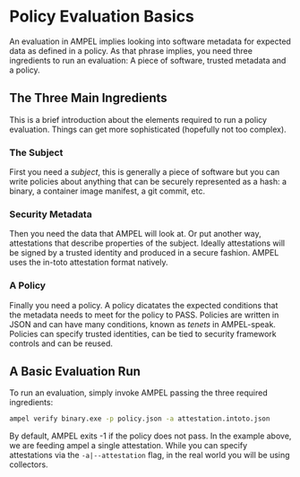 # Policy Evaluation Basics

An evaluation in AMPEL implies looking into software metadata for expected data
as defined in a policy. As that phrase implies, you need three ingredients to
run an evaluation: A piece of software, trusted metadata and a policy.

## The Three Main Ingredients

This is a brief introduction about the elements required to run a policy evaluation.
Things can get more sophisticated (hopefully not too complex).

### The Subject

First you need a _subject_, this is generally a piece of software but you can
write policies about anything that can be securely represented as a hash: a binary,
a container image manifest, a git commit, etc.

### Security Metadata

Then you need the data that AMPEL will look at. Or put another way, attestations
that describe properties of the subject. Ideally attestations will be signed by
a trusted identity and produced in a secure fashion. AMPEL uses the in-toto
attestation format natively.

### A Policy

Finally you need a policy. A policy dicatates the expected conditions that the 
metadata needs to meet for the policy to PASS. Policies are written in JSON and
can have many conditions, known as _tenets_ in AMPEL-speak. Policies can specify
trusted identities, can be tied to security framework controls and can be reused.

## A Basic Evaluation Run

To run an evaluation, simply invoke AMPEL passing the three required ingredients:

```bash
ampel verify binary.exe -p policy.json -a attestation.intoto.json
```

By default, AMPEL exits -1 if the policy does not pass. In the example above, we
are feeding ampel a single attestation. While you can specify attestations via
the `-a|--attestation` flag, in the real world you will be using collectors. 
